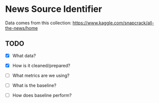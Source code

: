 # News Source Identifier 

Data comes from this collection: https://www.kaggle.com/snapcrack/all-the-news/home

## TODO
- [x] What data?
- [x] How is it cleaned/prepared?
- [ ] What metrics are we using? 
- [ ] What is the baseline?
- [ ] How does baseline perform? 

